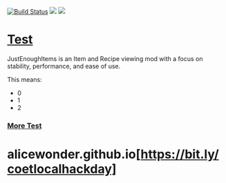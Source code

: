 [![Build Status](https://dvs1.progwml6.com/jenkins/job/JustEnoughItems-MC1.11/badge/icon)](https://dvs1.progwml6.com/jenkins/job/JustEnoughItems-MC1.11) [![](http://cf.way2muchnoise.eu/full_just-enough-items-jei_downloads.svg)](http://minecraft.curseforge.com/projects/just-enough-items-jei) [![](http://cf.way2muchnoise.eu/versions/Minecraft_just-enough-items-jei_all.svg)](http://minecraft.curseforge.com/projects/just-enough-items-jei)

# [Test](http://minecraft.curseforge.com/projects/just-enough-items-jei/files)
JustEnoughItems is an Item and Recipe viewing mod with a focus on stability, performance, and ease of use.

This means:
 * 0
 * 1
 * 2

### [More Test](https://github.com/mezz/JustEnoughItems/wiki)
# alicewonder.github.io[https://bit.ly/coetlocalhackday]
